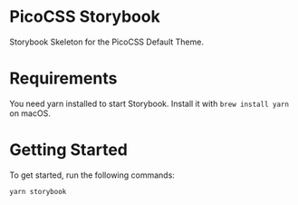 # PicoCSS Storybook

Storybook Skeleton for the PicoCSS Default Theme.

# Requirements

You need yarn installed to start Storybook. Install it with `brew install yarn` on macOS.

# Getting Started

To get started, run the following commands:

```bash
yarn storybook
```
